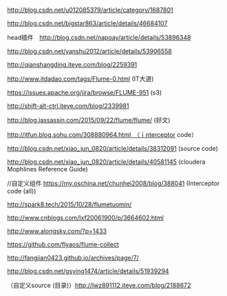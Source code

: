http://blog.csdn.net/u012085379/article/category/1687801

http://blog.csdn.net/bigstar863/article/details/46684107


head插件　http://blog.csdn.net/napoay/article/details/53896348



http://blog.csdn.net/yanshu2012/article/details/53906558

http://qianshangding.iteye.com/blog/2259391

http://www.itdadao.com/tags/Flume-0.html (IT大道)


https://issues.apache.org/jira/browse/FLUME-951 (s3)

http://shift-alt-ctrl.iteye.com/blog/2339981

http://blog.jassassin.com/2015/09/22/flume/flume/ (好文)

http://itfun.blog.sohu.com/308880964.html　（ｉnterceptor code）

http://blog.csdn.net/xiao_jun_0820/article/details/38312091   (source code)

http://blog.csdn.net/xiao_jun_0820/article/details/40581145 (cloudera Mophlines Reference Guide)

//自定义组件
https://my.oschina.net/chunhei2008/blog/388041 (Interceptor code (all))

http://spark8.tech/2015/10/28/flumetuomin/

http://www.cnblogs.com/lxf20061900/p/3664602.html


http://www.alongsky.com/?p=1433


https://github.com/flyaos/flume-collect

http://fangjian0423.github.io/archives/page/7/

http://blog.csdn.net/gsying1474/article/details/51939294

（自定义source (目录)）http://lwz891112.iteye.com/blog/2188672

